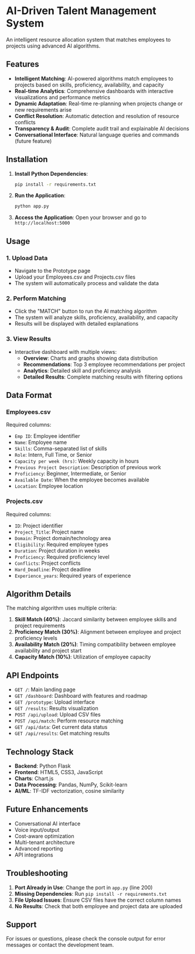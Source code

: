 # AI-Driven Talent Management System

An intelligent resource allocation system that matches employees to projects using advanced AI algorithms.

## Features

- **Intelligent Matching**: AI-powered algorithms match employees to projects based on skills, proficiency, availability, and capacity
- **Real-time Analytics**: Comprehensive dashboards with interactive visualizations and performance metrics
- **Dynamic Adaptation**: Real-time re-planning when projects change or new requirements arise
- **Conflict Resolution**: Automatic detection and resolution of resource conflicts
- **Transparency & Audit**: Complete audit trail and explainable AI decisions
- **Conversational Interface**: Natural language queries and commands (future feature)

## Installation

1. **Install Python Dependencies**:
   ```bash
   pip install -r requirements.txt
   ```

2. **Run the Application**:
   ```bash
   python app.py
   ```

3. **Access the Application**:
   Open your browser and go to `http://localhost:5000`

## Usage

### 1. Upload Data
- Navigate to the Prototype page
- Upload your Employees.csv and Projects.csv files
- The system will automatically process and validate the data

### 2. Perform Matching
- Click the "MATCH" button to run the AI matching algorithm
- The system will analyze skills, proficiency, availability, and capacity
- Results will be displayed with detailed explanations

### 3. View Results
- Interactive dashboard with multiple views:
  - **Overview**: Charts and graphs showing data distribution
  - **Recommendations**: Top 3 employee recommendations per project
  - **Analytics**: Detailed skill and proficiency analysis
  - **Detailed Results**: Complete matching results with filtering options

## Data Format

### Employees.csv
Required columns:
- `Emp ID`: Employee identifier
- `Name`: Employee name
- `Skills`: Comma-separated list of skills
- `Role`: Intern, Full Time, or Senior
- `Capacity per week (hrs)`: Weekly capacity in hours
- `Previous Project Description`: Description of previous work
- `Proficiency`: Beginner, Intermediate, or Senior
- `Available Date`: When the employee becomes available
- `Location`: Employee location

### Projects.csv
Required columns:
- `ID`: Project identifier
- `Project_Title`: Project name
- `Domain`: Project domain/technology area
- `Eligibility`: Required employee types
- `Duration`: Project duration in weeks
- `Proficiency`: Required proficiency level
- `Conflicts`: Project conflicts
- `Hard_Deadline`: Project deadline
- `Experience_years`: Required years of experience

## Algorithm Details

The matching algorithm uses multiple criteria:

1. **Skill Match (40%)**: Jaccard similarity between employee skills and project requirements
2. **Proficiency Match (30%)**: Alignment between employee and project proficiency levels
3. **Availability Match (20%)**: Timing compatibility between employee availability and project start
4. **Capacity Match (10%)**: Utilization of employee capacity

## API Endpoints

- `GET /`: Main landing page
- `GET /dashboard`: Dashboard with features and roadmap
- `GET /prototype`: Upload interface
- `GET /results`: Results visualization
- `POST /api/upload`: Upload CSV files
- `POST /api/match`: Perform resource matching
- `GET /api/data`: Get current data status
- `GET /api/results`: Get matching results

## Technology Stack

- **Backend**: Python Flask
- **Frontend**: HTML5, CSS3, JavaScript
- **Charts**: Chart.js
- **Data Processing**: Pandas, NumPy, Scikit-learn
- **AI/ML**: TF-IDF vectorization, cosine similarity

## Future Enhancements

- Conversational AI interface
- Voice input/output
- Cost-aware optimization
- Multi-tenant architecture
- Advanced reporting
- API integrations

## Troubleshooting

1. **Port Already in Use**: Change the port in `app.py` (line 200)
2. **Missing Dependencies**: Run `pip install -r requirements.txt`
3. **File Upload Issues**: Ensure CSV files have the correct column names
4. **No Results**: Check that both employee and project data are uploaded

## Support

For issues or questions, please check the console output for error messages or contact the development team.
